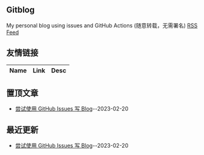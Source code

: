 ## Gitblog
My personal blog using issues and GitHub Actions (随意转载，无需署名)
[RSS Feed](https://raw.githubusercontent.com/buzzzzx/gitblog/master/feed.xml)
## 友情链接
| Name | Link | Desc | 
 | ---- | ---- | ---- |
## 置顶文章
- [尝试使用 GitHub Issues 写 Blog](https://github.com/buzzzzx/gitblog/issues/1)--2023-02-20
## 最近更新
- [尝试使用 GitHub Issues 写 Blog](https://github.com/buzzzzx/gitblog/issues/1)--2023-02-20
